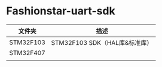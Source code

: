 # Fashionstar-uart-sdk

| 文件夹    | 描述                          |
| --------- | ----------------------------- |
| STM32F103 | STM32F103 SDK（HAL库&标准库） |
| STM32F407 |                               |
|           |                               |

